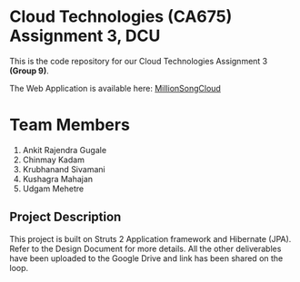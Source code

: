 # Cloud Technologies (CA675) Assignment 3, DCU

This is the code repository for our Cloud Technologies Assignment 3 <strong>(Group 9)</strong>.

The Web Application is available here: <a href = "http://javaweb.rp63jizjev.eu-west-1.elasticbeanstalk.com/" >MillionSongCloud</a>

# Team Members
1. Ankit Rajendra Gugale
2. Chinmay Kadam
3. Krubhanand Sivamani
4. Kushagra Mahajan
5. Udgam Mehetre

## Project Description

This project is built on Struts 2 Application framework and Hibernate (JPA). Refer to the Design Document for more details.
All the other deliverables have been uploaded to the Google Drive and link has been shared on the loop.
